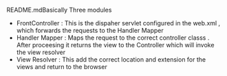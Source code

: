 README.mdBasically Three modules
* FrontController :  This is the dispaher servlet configured in the web.xml , which forwards the requests to the Handler Mapper
* Handler Mapper : Maps the request to the correct controller classs . After proceesing it returns the view to the Controller which will invoke the view resolver
* View Resolver : This add the correct location and extension for the views and return to the browser 
